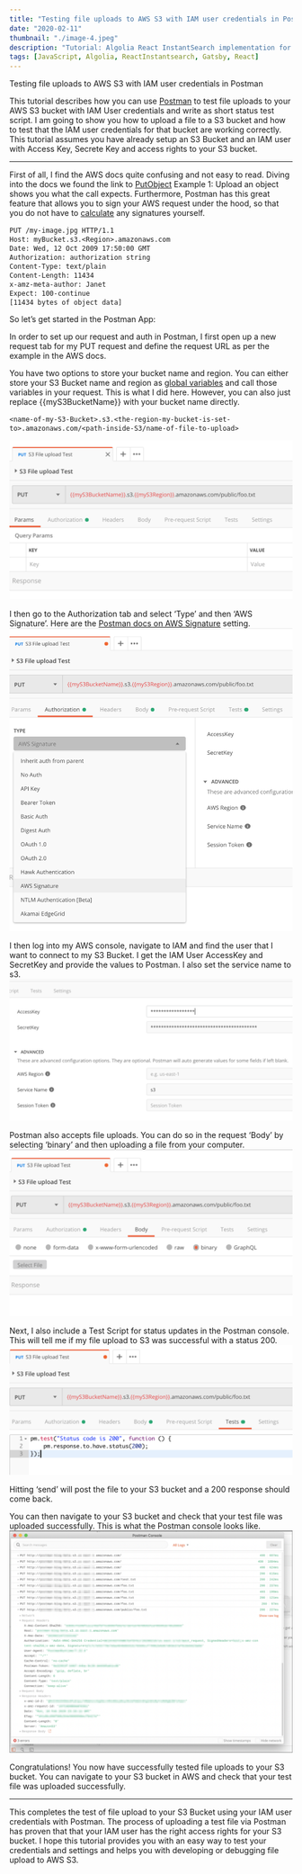 ```yaml
---
title: "Testing file uploads to AWS S3 with IAM user credentials in Postman"
date: "2020-02-11"
thumbnail: "./image-4.jpeg"
description: "Tutorial: Algolia React InstantSearch implementation for a React Gatsby App"
tags: [JavaScript, Algolia, ReactInstantsearch, Gatsby, React]
---
```




Testing file uploads to AWS S3 with IAM user credentials in Postman

This tutorial describes how you can use [Postman](https://www.postman.com/downloads/) to test file uploads to your AWS S3 bucket with IAM User credentials and write as short status test script. I am going to show you how to upload a file to a S3 bucket and how to test that the IAM user credentials for that bucket are working correctly. This tutorial assumes you have already setup an S3 Bucket and an IAM user with Access Key, Secrete Key and access rights to your S3 bucket.

--- 

First of all, I find the AWS docs quite confusing and not easy to read. Diving into the docs we found the link to [PutObject](https://docs.aws.amazon.com/AmazonS3/latest/API/API_PutObject.html) Example 1: Upload an object shows you what the call expects. Furthermore, Postman has this great feature that allows you to sign your AWS request under the hood, so that you do not have to [calculate](https://docs.aws.amazon.com/AmazonS3/latest/API/sigv4-query-string-auth.html) any signatures yourself.

```
PUT /my-image.jpg HTTP/1.1
Host: myBucket.s3.<Region>.amazonaws.com
Date: Wed, 12 Oct 2009 17:50:00 GMT
Authorization: authorization string
Content-Type: text/plain
Content-Length: 11434
x-amz-meta-author: Janet
Expect: 100-continue
[11434 bytes of object data]
```

So let’s get started in the Postman App:

In order to set up our request and auth in Postman, I first open up a new request tab for my PUT request and define the request URL as per the example in the AWS docs.

You have two options to store your bucket name and region. You can either store your S3 Bucket name and region as [global variables](https://www.youtube.com/watch?v=TU1i1CgjVR8) and call those variables in your request. This is what I did here. However, you can also just replace {{myS3BucketName}} with your bucket name directly.

```
<name-of-my-S3-Bucket>.s3.<the-region-my-bucket-is-set-to>.amazonaws.com/<path-inside-S3/name-of-file-to-upload>
```

![](1.png)

I then go to the Authorization tab and select ‘Type’ and then ‘AWS Signature’. Here are the [Postman docs on AWS Signature](https://learning.postman.com/docs/postman/sending-api-requests/authorization/#aws-signature) setting.
![](2.png)

I then log into my AWS console, navigate to IAM and find the user that I want to connect to my S3 Bucket. I get the IAM User AccessKey and SecretKey and provide the values to Postman. I also set the service name to s3.
![](3.png)

Postman also accepts file uploads. You can do so in the request ‘Body’ by selecting ‘binary’ and then uploading a file from your computer.
![](4.png)

Next, I also include a Test Script for status updates in the Postman console. This will tell me if my file upload to S3 was successful with a status 200.
![](5.png)

Hitting ‘send’ will post the file to your S3 bucket and a 200 response should come back.

You can then navigate to your S3 bucket and check that your test file was uploaded successfully. This is what the Postman console looks like.
![](6.png)

Congratulations! You now have successfully tested file uploads to your S3 bucket. You can navigate to your S3 bucket in AWS and check that your test file was uploaded successfully.

---

This completes the test of file upload to your S3 Bucket using your IAM user credentials with Postman. The process of uploading a test file via Postman has proven that that your IAM user has the right access rights for your S3 bucket.
I hope this tutorial provides you with an easy way to test your credentials and settings and helps you with developing or debugging file upload to AWS S3.
